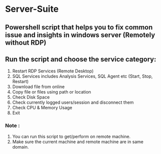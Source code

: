 # Server-Suite

## Powershell script that helps you to fix common issue and insights in windows server (Remotely without RDP)

## Run the script and choose the service category:
1. Restart RDP Services (Remote Desktop) 
2. SQL Services includes Analysis Services, SQL Agent etc (Start, Stop, Restart)
3. Download file from online  
4. Copy file or files using path or location
5. Check Disk Space
6. Check currently logged users/session and disconnect them          
7. Check CPU & Memory Usage
8. Exit

### Note : 
1. You can run this script to get/perform on remote machine.
2. Make sure the current machine and remote machine are in same domain.
